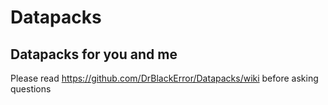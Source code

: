 # Datapacks

## Datapacks for you and me

Please read https://github.com/DrBlackError/Datapacks/wiki before asking questions
